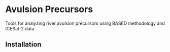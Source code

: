 # Avulsion Precursors

Tools for analyzing river avulsion precursors using BASED methodology and ICESat-2 data.

## Installation

</file>

